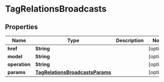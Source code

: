 

# TagRelationsBroadcasts


## Properties

| Name | Type | Description | Notes |
|------------ | ------------- | ------------- | -------------|
|**href** | **String** |  |  [optional] |
|**model** | **String** |  |  [optional] |
|**operation** | **String** |  |  [optional] |
|**params** | [**TagRelationsBroadcastsParams**](TagRelationsBroadcastsParams.md) |  |  [optional] |



